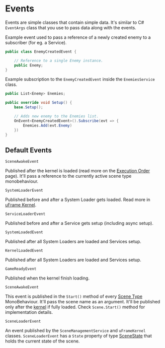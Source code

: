 # Events

Events are simple classes that contain simple data. It's similar to C# `EventArgs` class that you use to pass data along with the events.

Example event used to pass a reference of a newly created enemy to a subscriber (for eg. a Service).

```csharp
public class EnemyCreatedEvent {

    // Reference to a single Enemy instance.
    public Enemy;
}
```

Example subscription to the `EnemyCreatedEvent` inside the `EnemiesService` class.

```csharp
public List<Enemy> Enemies;

public override void Setup() {
    base.Setup();

    // Adds new enemy to the Enemies list.
    OnEvent<EnemyCreatedEvent>().Subscribe(evt => {
        Enemies.Add(evt.Enemy)
    })
}
```

## Default Events

`SceneAwakeEvent`

Published after the kernel is loaded (read more on the [Execution Order](execution-order.md) page). It'll pass a reference to the currently active scene type monobehaviour.

`SystemLoaderEvent`

Published before and after a System Loader gets loaded. Read more in [uFrame Kernel](uframe-kernel.md).

`ServiceLoaderEvent`

Published before and after a Service gets setup (including async setup).

`SystemLoadedEvent`

Published after all System Loaders are loaded and Services setup.

`KernelLoadedEvent`

Published after all System Loaders are loaded and Services setup.

`GameReadyEvent`

Published when the kernel finish loading.

`SceneAwakeEvent`

This event is published in the `Start()` method of every [Scene Type](scene-types.md) MonoBehaviour. It'll pass the scene name as an argument. It'll be published only after the [kernel](uframe-kernel.md) if fully loaded. Check `Scene.Start()` method for implementation details.

`SceneLoaderEvent`

An event published by the `SceneManagementService` and `uFrameKernel` classes. `SceneLoaderEvent` has a `State` property of type [SceneState](scenestate.md) that holds the current state of the scene.
